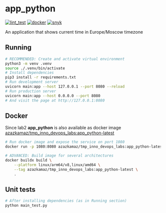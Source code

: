 # app_python

[![lint_test](https://github.com/azazkamaz/tmp_inno_devops_labs/actions/workflows/app_python_lint_test.yaml/badge.svg)](https://github.com/azazkamaz/tmp_inno_devops_labs/actions/workflows/app_python_lint_test.yaml)
[![docker](https://github.com/azazkamaz/tmp_inno_devops_labs/actions/workflows/app_python_docker.yaml/badge.svg)](https://github.com/azazkamaz/tmp_inno_devops_labs/actions/workflows/app_python_docker.yaml)
[![snyk](https://github.com/azazkamaz/tmp_inno_devops_labs/actions/workflows/app_python_snyk.yaml/badge.svg)](https://github.com/azazkamaz/tmp_inno_devops_labs/actions/workflows/app_python_snyk.yaml)

An application that shows current time in Europe/Moscow timezone

## Running

```bash
# RECOMMENDED: Create and activate virtual environment
python3 -m venv .venv
source ./.venv/bin/activate
# Install dependencies
pip3 install -r requirements.txt
# Run development server
uvicorn main:app --host 127.0.0.1 --port 8080 --reload
# Run production server
uvicorn main:app --host 0.0.0.0 --port 8080
# And visit the page at http://127.0.0.1:8080
```

## Docker

Since lab2 **app_python** is also available as docker image [azazkamaz/tmp_inno_devops_labs:app_python-latest](https://hub.docker.com/r/azazkamaz/tmp_inno_devops_labs)

```bash
# Run docker image and expose the service on port 1080
docker run -p 1080:8080 azazkamaz/tmp_inno_devops_labs:app_python-latest

# ADVANCED: Build image for several architectures
docker buildx build \
    --platform linux/arm64/v8,linux/amd64 \
    --tag azazkamaz/tmp_inno_devops_labs:app_python-latest \
    .
```

## Unit tests

```bash
# After installing dependencies (as in Running section)
python main_test.py
```